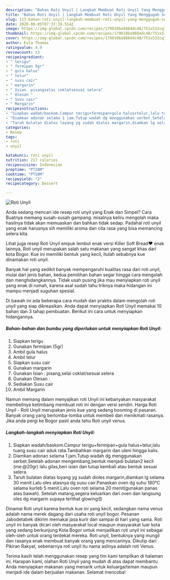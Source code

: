```yaml
---
description: "Bahan Roti Unyil | Langkah Membuat Roti Unyil Yang Menggugah Selera"
title: "Bahan Roti Unyil | Langkah Membuat Roti Unyil Yang Menggugah Selera"
slug: 113-bahan-roti-unyil-langkah-membuat-roti-unyil-yang-menggugah-selera
date: 2020-08-05T07:33:39.514Z
image: https://img-global.cpcdn.com/recipes/179010ba9884dc48/751x532cq70/roti-unyil-foto-resep-utama.jpg
thumbnail: https://img-global.cpcdn.com/recipes/179010ba9884dc48/751x532cq70/roti-unyil-foto-resep-utama.jpg
cover: https://img-global.cpcdn.com/recipes/179010ba9884dc48/751x532cq70/roti-unyil-foto-resep-utama.jpg
author: Eula Thomas
ratingvalue: 4.9
reviewcount: 13
recipeingredient:
- " terigu"
- " fermipan 5gr"
- " gula halus"
- " telur"
- " susu cair"
- " margarin"
- " Isian  pisangselai coklatsesuai selera"
- " Olesan "
- " Susu cair"
- " Margarin"
recipeinstructions:
- "Siapkan wadah/baskom.Campur terigu+fermipan+gula halus+telur,lalu tuang susu cair aduk rata.Tambahkan margarin dan uleni hingga kalis."
- "Diamkan adonan selama 1 jam.Tutup wadah dg menggunakan serbet.Setelah adonan mengembang,bentuk menjadi bulatan2 kecil (me:@20gr) lalu gilas,beri isian dan tutup kembali atau bentuk sesuai selera."
- "Taruh bulatan diatas loyang yg sudah dioles margarin,diamkan lg selama 30 menit.Lalu oles atasnya dg susu cair.Panaskan oven dg suhu 180°C selama kurleb 5 menit.Lalu oven roti selama 20 menit(gunakan panas atas bawah). Setelah matang,segera keluarkan dari oven dan langsung oles dg margarin supaya terlihat glowing😍"
categories:
- Resep
tags:
- roti
- unyil

katakunci: roti unyil 
nutrition: 217 calories
recipecuisine: Indonesian
preptime: "PT20M"
cooktime: "PT50M"
recipeyield: "2"
recipecategory: Dessert

---
```



![Roti Unyil](https://img-global.cpcdn.com/recipes/179010ba9884dc48/751x532cq70/roti-unyil-foto-resep-utama.jpg)

Anda sedang mencari ide resep roti unyil yang Enak dan Simpel? Cara Buatnya memang susah-susah gampang. misalnya keliru mengolah maka hasilnya tidak akan memuaskan dan bahkan tidak sedap. Padahal roti unyil yang enak harusnya sih memiliki aroma dan cita rasa yang bisa memancing selera kita.

Lihat juga resep Roti Unyil empuk lembut enak versi Killer Soft Bread❤️ enak lainnya. Roti unyil merupakan salah satu makanan yang sangat khas dari kota Bogor. Kue ini memiliki bentuk yang kecil, itulah sebabnya kue dinamakan roti unyil.

Banyak hal yang sedikit banyak mempengaruhi kualitas rasa dari roti unyil, mulai dari jenis bahan, kedua pemilihan bahan segar hingga cara mengolah dan menghidangkannya. Tidak usah pusing jika mau menyiapkan roti unyil yang enak di rumah, karena asal sudah tahu triknya maka hidangan ini mampu menjadi suguhan spesial.


Di bawah ini ada beberapa cara mudah dan praktis dalam mengolah roti unyil yang siap dikreasikan. Anda dapat menyiapkan Roti Unyil memakai 10 bahan dan 3 tahap pembuatan. Berikut ini cara untuk menyiapkan hidangannya.

<!--inarticleads1-->

##### Bahan-bahan dan bumbu yang diperlukan untuk menyiapkan Roti Unyil:

1. Siapkan  terigu
1. Gunakan  fermipan (5gr)
1. Ambil  gula halus
1. Ambil  telur
1. Siapkan  susu cair
1. Gunakan  margarin
1. Gunakan  Isian : pisang,selai coklat/sesuai selera
1. Gunakan  Olesan :
1. Sediakan  Susu cair
1. Ambil  Margarin


Namun memang dalam menyajikan roti Unyil ini kebanyakan masyarakat membelinya ketimbang membuat roti ini dengan versi sendiri. Harga Roti Unyil - Roti Unyil merupakan jenis kue yang sedang booming di pasaran. Banyak orang yang berlomba-lomba untuk membeli dan menikmati rasanya. Jika anda pergi ke Bogor pasti anda tahu Roti unyil venus. 

<!--inarticleads2-->

##### Langkah-langkah menyiapkan Roti Unyil:

1. Siapkan wadah/baskom.Campur terigu+fermipan+gula halus+telur,lalu tuang susu cair aduk rata.Tambahkan margarin dan uleni hingga kalis.
1. Diamkan adonan selama 1 jam.Tutup wadah dg menggunakan serbet.Setelah adonan mengembang,bentuk menjadi bulatan2 kecil (me:@20gr) lalu gilas,beri isian dan tutup kembali atau bentuk sesuai selera.
1. Taruh bulatan diatas loyang yg sudah dioles margarin,diamkan lg selama 30 menit.Lalu oles atasnya dg susu cair.Panaskan oven dg suhu 180°C selama kurleb 5 menit.Lalu oven roti selama 20 menit(gunakan panas atas bawah). Setelah matang,segera keluarkan dari oven dan langsung oles dg margarin supaya terlihat glowing😍


Dinamai Roti unyil karena bentuk kue ini yang kecil, sedangkan nama venus adalah nama merek dagang dari usaha roti unyil bogor. Pesanan Jabodetabek dikirim memakai jasa kurir dan sampai di hari yang sama. Roti unyil ini banyak dicari oleh masyarakat local maupun masyarakat luar kota yang sedang berkunjung Kota Bogor untuk menjadikan roti unyil ini sebagai oleh-oleh untuk orang terdekat mereka. Roti unyil, bentuknya yang mungil dan rasanya enak membuat banyak orang yang mencarinya. Dikutip dari Pikiran Rakyat, sebenarnya roti unyil itu nama aslinya adalah roti Venus. 

Terima kasih telah menggunakan resep yang tim kami tampilkan di halaman ini. Harapan kami, olahan Roti Unyil yang mudah di atas dapat membantu Anda menyiapkan makanan yang menarik untuk keluarga/teman maupun menjadi ide dalam berjualan makanan. Selamat mencoba!
